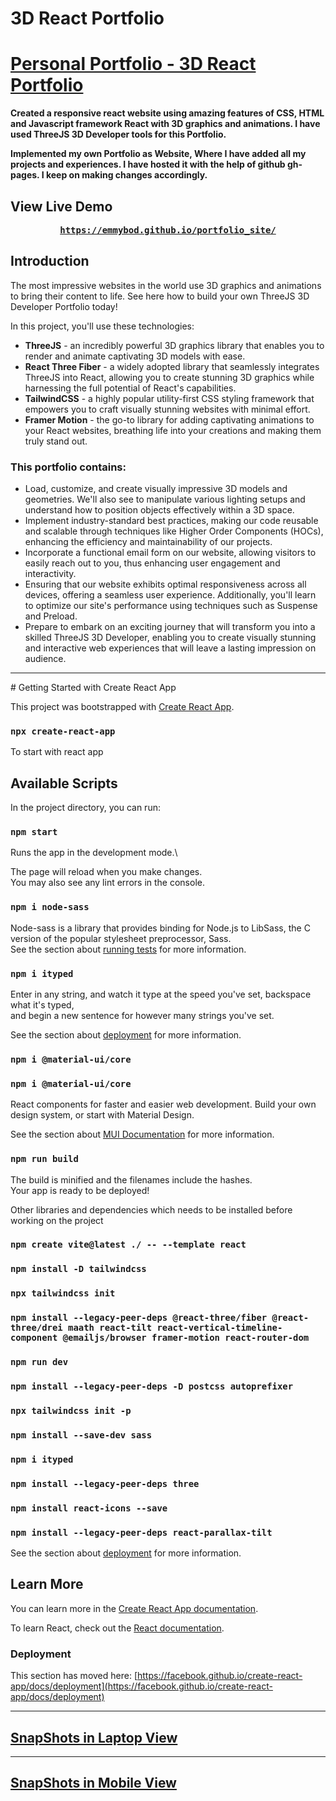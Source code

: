 # 3D React Portfolio

# [Personal Portfolio - 3D React Portfolio](https://emmybod.github.io/portfolio_site/)

<b>Created a responsive react website using amazing features of CSS, HTML and Javascript framework React with 3D graphics and animations. I have used ThreeJS 3D Developer tools for this Portfolio.

Implemented my own Portfolio as Website, Where I have added all my projects and experiences. I have hosted it with the help of github gh-pages. I keep on making changes accordingly.</b>

<!-- ![3D Portfolio](https://github.com/shinchancode/3d-react-portfolio/blob/main/Images/1.png) -->

## View Live Demo

<pre><center><a href="https://emmybod.github.io/portfolio_site/"><b>https://emmybod.github.io/portfolio_site/</b></a></center></pre>

## Introduction

The most impressive websites in the world use 3D graphics and animations to bring their content to life. See here how to build your own ThreeJS 3D Developer Portfolio today!

In this project, you'll use these technologies:

- **ThreeJS** - an incredibly powerful 3D graphics library that enables you to render and animate captivating 3D models with ease.
- **React Three Fiber** - a widely adopted library that seamlessly integrates ThreeJS into React, allowing you to create stunning 3D graphics while harnessing the full potential of React's capabilities.
- **TailwindCSS** - a highly popular utility-first CSS styling framework that empowers you to craft visually stunning websites with minimal effort.
- **Framer Motion** - the go-to library for adding captivating animations to your React websites, breathing life into your creations and making them truly stand out.

### This portfolio contains:

- Load, customize, and create visually impressive 3D models and geometries. We'll also see to manipulate various lighting setups and understand how to position objects effectively within a 3D space.
- Implement industry-standard best practices, making our code reusable and scalable through techniques like Higher Order Components (HOCs), enhancing the efficiency and maintainability of our projects.
- Incorporate a functional email form on our website, allowing visitors to easily reach out to you, thus enhancing user engagement and interactivity.
- Ensuring that our website exhibits optimal responsiveness across all devices, offering a seamless user experience. Additionally, you'll learn to optimize our site's performance using techniques such as Suspense and Preload.
- Prepare to embark on an exciting journey that will transform you into a skilled ThreeJS 3D Developer, enabling you to create visually stunning and interactive web experiences that will leave a lasting impression on audience.

 <hr>
# Getting Started with Create React App

This project was bootstrapped with [Create React App](https://github.com/facebook/create-react-app).

### `npx create-react-app`

To start with react app

## Available Scripts

In the project directory, you can run:

### `npm start`

Runs the app in the development mode.\

<!-- Open [http://localhost:3000](http://localhost:3000) to view it in your browser. -->

The page will reload when you make changes.\
You may also see any lint errors in the console.

### `npm i node-sass`

Node-sass is a library that provides binding for Node.js to LibSass, the C version of the popular stylesheet preprocessor, Sass.\
See the section about [running tests](https://github.com/sass/node-sass) for more information.

### `npm i ityped`

Enter in any string, and watch it type at the speed you've set, backspace what it's typed,\
and begin a new sentence for however many strings you've set.

See the section about [deployment](https://unpkg.com/ityped@1.0.3) for more information.

### `npm i @material-ui/core`

### `npm i @material-ui/core`

React components for faster and easier web development. Build your own design system, or start with Material Design.

See the section about [MUI Documentation](https://mui.com/) for more information.

### `npm run build`

The build is minified and the filenames include the hashes.\
Your app is ready to be deployed!

Other libraries and dependencies which needs to be installed before working on the project

### `npm create vite@latest ./ -- --template react`

### `npm install -D tailwindcss`

### `npx tailwindcss init`

### `npm install --legacy-peer-deps @react-three/fiber @react-three/drei maath react-tilt react-vertical-timeline-component @emailjs/browser framer-motion react-router-dom`

### `npm run dev`

### `npm install --legacy-peer-deps -D postcss autoprefixer`

### `npx tailwindcss init -p`

### `npm install --save-dev sass`

### `npm i ityped`

### `npm install --legacy-peer-deps three`

### `npm install react-icons --save`

### `npm install --legacy-peer-deps react-parallax-tilt`

See the section about [deployment](https://facebook.github.io/create-react-app/docs/deployment) for more information.

## Learn More

You can learn more in the [Create React App documentation](https://facebook.github.io/create-react-app/docs/getting-started).

To learn React, check out the [React documentation](https://reactjs.org/).

### Deployment

This section has moved here: [https://facebook.github.io/create-react-app/docs/deployment](https://facebook.github.io/create-react-app/docs/deployment)

<hr>

## [SnapShots in Laptop View](https://emmybod.github.io/portfolio_site/)

<!-- ![3D Portfolio Laptop](https://github.com/shinchancode/3d-react-portfolio/blob/main/Images/1.png)

![3D Portfolio Laptop](https://github.com/shinchancode/3d-react-portfolio/blob/main/Images/2.png)

![3D Portfolio Laptop](https://github.com/shinchancode/3d-react-portfolio/blob/main/Images/3.png)

![3D Portfolio Laptop](https://github.com/shinchancode/3d-react-portfolio/blob/main/Images/4.png)

![3D Portfolio Laptop](https://github.com/shinchancode/3d-react-portfolio/blob/main/Images/5.png)

![3D Portfolio Laptop](https://github.com/shinchancode/3d-react-portfolio/blob/main/Images/6.png) -->

<hr>

## [SnapShots in Mobile View](https://emmybod.github.io/portfolio_site/)

<!-- <div align="center">
<img src="https://github.com/shinchancode/3d-react-portfolio/blob/main/Images/p1.jpg" width="250px" height="400"/>

<img src="https://github.com/shinchancode/3d-react-portfolio/blob/main/Images/p2.jpg" width="250px" height="400"/>

<img src="https://github.com/shinchancode/3d-react-portfolio/blob/main/Images/p3.jpg" width="250px" height="400"/>
</div>
<br>

<div align="center">
<img src="https://github.com/shinchancode/3d-react-portfolio/blob/main/Images/p4.png" width="250px" height="400"/>

<img src="https://github.com/shinchancode/3d-react-portfolio/blob/main/Images/p5.png" width="250px" height="400"/>

<img src="https://github.com/shinchancode/3d-react-portfolio/blob/main/Images/p6.png" width="250px" height="400"/>
</div>

### Connect with me:

[<img align="left" alt="codeSTACKr.com" width="22px" src="https://img.icons8.com/?size=512&id=n9d0Hm43JCPK&format=png" />][website]
[<img align="left" alt="codeSTACKr | Twitter" width="22px" src="https://img.icons8.com/fluency/48/twitter.png" />][twitter]
[<img align="left" alt="codeSTACKr | LinkedIn" width="22px" src="https://raw.githubusercontent.com/rahuldkjain/github-profile-readme-generator/master/src/images/icons/Social/linked-in-alt.svg" />][linkedin]
[<img align="left" alt="codeSTACKr | Instagram" width="22px" src="https://raw.githubusercontent.com/rahuldkjain/github-profile-readme-generator/master/src/images/icons/Social/instagram.svg" />][instagram]

<br />

[website]: https://shinchancode.github.io/3d-react-portfolio/
[twitter]: https://twitter.com/CodeShinchan
[instagram]: https://www.instagram.com/aarti.rathiii
[linkedin]: https://www.linkedin.com/in/aarti-rathi-a6031814b/ -->
